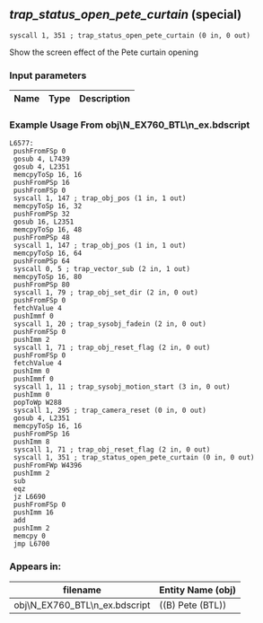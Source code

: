 ## *trap_status_open_pete_curtain* (special)

`syscall 1, 351 ; trap_status_open_pete_curtain (0 in, 0 out)`

Show the screen effect of the Pete curtain opening

### Input parameters
| Name | Type | Description
|------|------|------------


### Example Usage From obj\N_EX760_BTL\n_ex.bdscript
```plaintext
L6577:
 pushFromFSp 0
 gosub 4, L7439
 gosub 4, L2351
 memcpyToSp 16, 16
 pushFromPSp 16
 pushFromFSp 0
 syscall 1, 147 ; trap_obj_pos (1 in, 1 out)
 memcpyToSp 16, 32
 pushFromPSp 32
 gosub 16, L2351
 memcpyToSp 16, 48
 pushFromPSp 48
 syscall 1, 147 ; trap_obj_pos (1 in, 1 out)
 memcpyToSp 16, 64
 pushFromPSp 64
 syscall 0, 5 ; trap_vector_sub (2 in, 1 out)
 memcpyToSp 16, 80
 pushFromPSp 80
 syscall 1, 79 ; trap_obj_set_dir (2 in, 0 out)
 pushFromFSp 0
 fetchValue 4
 pushImmf 0
 syscall 1, 20 ; trap_sysobj_fadein (2 in, 0 out)
 pushFromFSp 0
 pushImm 2
 syscall 1, 71 ; trap_obj_reset_flag (2 in, 0 out)
 pushFromFSp 0
 fetchValue 4
 pushImm 0
 pushImmf 0
 syscall 1, 11 ; trap_sysobj_motion_start (3 in, 0 out)
 pushImm 0
 popToWp W288
 syscall 1, 295 ; trap_camera_reset (0 in, 0 out)
 gosub 4, L2351
 memcpyToSp 16, 16
 pushFromPSp 16
 pushImm 8
 syscall 1, 71 ; trap_obj_reset_flag (2 in, 0 out)
 syscall 1, 351 ; trap_status_open_pete_curtain (0 in, 0 out)
 pushFromFWp W4396
 pushImm 2
 sub 
 eqz 
 jz L6690
 pushFromFSp 0
 pushImm 16
 add 
 pushImm 2
 memcpy 0
 jmp L6700
```


### Appears in:
| filename | Entity Name (obj)
|----------|-------------
| obj\N_EX760_BTL\n_ex.bdscript       | ((B) Pete (BTL))          




